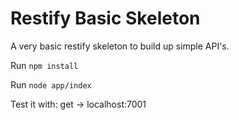 # Restify Basic Skeleton

A very basic restify skeleton to build up simple API's.

Run `npm install`

Run `node app/index`

Test it with: get -> localhost:7001
